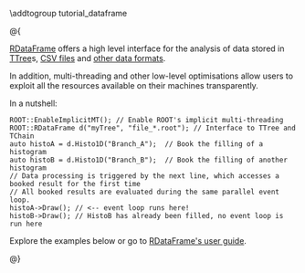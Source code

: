 \addtogroup tutorial_dataframe

@{

[RDataFrame](classROOT_1_1RDataFrame.html) offers a high level interface for the analysis of data stored in [TTree](classTTree.html)s, [CSV files](classROOT_1_1RDF_1_1RCsvDS.html) and [other data formats](classROOT_1_1RDF_1_1RDataSource.html).

In addition, multi-threading and other low-level optimisations allow users to exploit all the resources available on their machines transparently.

In a nutshell:
~~~{.cpp}
ROOT::EnableImplicitMT(); // Enable ROOT's implicit multi-threading
ROOT::RDataFrame d("myTree", "file_*.root"); // Interface to TTree and TChain
auto histoA = d.Histo1D("Branch_A");  // Book the filling of a histogram
auto histoB = d.Histo1D("Branch_B");  // Book the filling of another histogram
// Data processing is triggered by the next line, which accesses a booked result for the first time
// All booked results are evaluated during the same parallel event loop.
histoA->Draw(); // <-- event loop runs here!
histoB->Draw(); // HistoB has already been filled, no event loop is run here
~~~

Explore the examples below or go to [RDataFrame's user guide](classROOT_1_1RDataFrame.html).

@}
